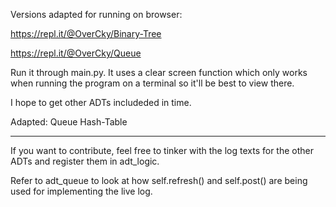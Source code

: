 Versions adapted for running on browser:

https://repl.it/@OverCky/Binary-Tree 

https://repl.it/@OverCky/Queue

Run it through main.py. It uses a clear screen function which 
only works when running the program on a terminal so it'll be best to 
view there.

I hope to get other ADTs includeded in time.

Adapted:
	Queue
	Hash-Table

---------------------------------------

If you want to contribute, feel free to tinker with the log texts for the
other ADTs and register them in adt_logic.

Refer to adt_queue to look at how self.refresh() and self.post() are being used
for implementing the live log.
